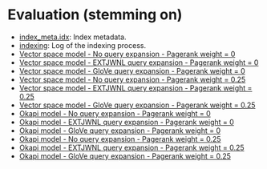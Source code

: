 # Evaluation (stemming on)

* [index_meta.idx](index_meta.idx): Index metadata.
* [indexing](indexing.txt): Log of the indexing process.
* [Vector space model - No query expansion - Pagerank weight = 0](evaluation_2023-05-20T01.50.09.120764500Z.txt)
* [Vector space model - EXTJWNL query expansion - Pagerank weight = 0](evaluation_2023-05-20T08.02.03.593531Z.txt)
* [Vector space model - GloVe query expansion - Pagerank weight = 0](evaluation_2023-05-20T04.08.22.185237600Z.txt)
* [Vector space model - No query expansion - Pagerank weight = 0.25](evaluation_2023-05-20T02.26.43.361342Z.txt)
* [Vector space model - EXTJWNL query expansion - Pagerank weight = 0.25](evaluation_2023-05-20T08.48.36.739829400Z.txt)
* [Vector space model - GloVe query expansion - Pagerank weight = 0.25](evaluation_2023-05-20T05.09.19.091886300Z.txt)
* [Okapi model - No query expansion - Pagerank weight = 0](evaluation_2023-05-20T03.03.51.942054300Z.txt)
* [Okapi model - EXTJWNL query expansion - Pagerank weight = 0](evaluation_2023-05-20T09.35.53.738712Z.txt)
* [Okapi model - GloVe query expansion - Pagerank weight = 0](evaluation_2023-05-20T06.11.44.544399600Z.txt)
* [Okapi model - No query expansion - Pagerank weight = 0.25](evaluation_2023-05-20T03.32.02.000304600Z.txt)
* [Okapi model - EXTJWNL query expansion - Pagerank weight = 0.25](evaluation_2023-05-20T10.12.29.710942500Z.txt)
* [Okapi model - GloVe query expansion - Pagerank weight = 0.25](evaluation_2023-05-20T07.02.06.258825400Z.txt)
